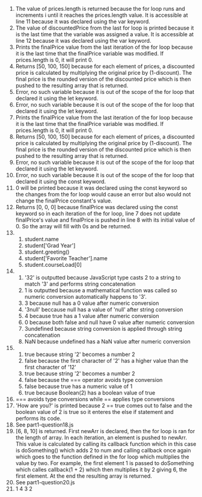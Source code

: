 1. The value of prices.length is returned because the for loop runs and increments i until it reaches the prices.length value. It is accessible at line 11 because it was declared using the var keyword.
2. The value of discountedPrice from the last for loop is printed because it is the last time that the variable was assigned a value. It is accessible at line 12 because it was declared using the var keyword.
3. Prints the finalPrice value from the last iteration of the for loop because it is the last time that the finalPrice variable was modified. If prices.length is 0, it will print 0.
4. Returns [50, 100, 150] because for each element of prices, a discounted price is calculated by multiplying the original price by (1-discount). The final price is the rounded version of the discounted price which is then pushed to the resulting array that is returned.
5. Error, no such variable because it is out of the scope of the for loop that declared it using the let keyword.
6. Error, no such variable because it is out of the scope of the for loop that declared it using the let keyword.
7. Prints the finalPrice value from the last iteration of the for loop because it is the last time that the finalPrice variable was modified. If prices.length is 0, it will print 0.
8. Returns [50, 100, 150] because for each element of prices, a discounted price is calculated by multiplying the original price by (1-discount). The final price is the rounded version of the discounted price which is then pushed to the resulting array that is returned.
9. Error, no such variable because it is out of the scope of the for loop that declared it using the let keyword.
10. Error, no such variable because it is out of the scope of the for loop that declared it using the const keyword.
11. 0 will be printed because it was declared using the const keyword so the changes from the for loop would cause an error but also would not change the finalPrice constant's value.
12. Returns [0, 0, 0] because finalPrice was declared using the const keyword so in each iteration of the for loop, line 7 does not update finalPrice's value and finalPrice is pushed in line 8 with its initial value of 0. So the array will fill with 0s and be returned.
13. 
    1.  student.name
    2.  student['Grad Year']
    3.  student.greeting()
    4.  student['Favorite Teacher'].name
    5.  student.courseLoad[0]
14. 
    1.  '32' is outputted because JavaScript type casts 2 to a string to match '3' and performs string concatenation 
    2.  1 is outputted because a mathematical function was called so numeric conversion automatically happens to '3'.
    3.  3 because null has a 0 value after numeric conversion
    4.  '3null' beccause null has a value of 'null' after string conversion
    5.  4 because true has a 1 value after numeric conversion
    6.  0 because both false and null have 0 value after numeric conversion
    7.  3undefined because string conversion is applied through string concatenation
    8.  NaN because undefined has a NaN value after numeric conversion
15. 
    1.  true because string '2' becomes a number 2
    2.  false because the first character of '2' has a higher value than the first character of '12'
    3.  true because string '2' becomes a number 2
    4.  false because the === operator avoids type conversion
    5.  false because true has a numeric value of 1
    6.  true because Boolean(2) has a boolean value of true
16. === avoids type conversions while == applies type conversions
17. 'How are you?' is printed because 2 == true comes out to false and the boolean value of 2 is true so it enteres the else if statement and performs its code.
18. See part1-question18.js
19. [6, 8, 10] is returned. First newArr is declared, then the for loop is ran for the length of array. In each iteration, an element is pushed to newArr. This value is calculated by calling its callback function which in this case is doSomething() which adds 2 to num and calling callback once again which goes to the function defined in the for loop which multiplies the value by two. For example, the first element 1 is passed to doSomething which calles callback(1 + 2) which then multiplies it by 2 giving 6, the first element. At the end the resulting array is returned.
20. See part1-question20.js
21. 1
4
3
2
